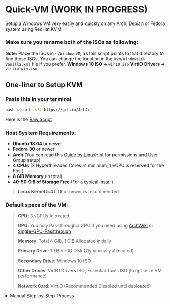 # Quick-VM (WORK IN PROGRESS)
Setup a Windows VM very easily and quickly on any Arch, Debian or Fedora system using RedHat KVM. 

### Make sure you rename both of the ISOs as following:

**Note:** Place the ISOs in `~/WindowsVM`, as this script points to that directory to find those ISOs. You can change the location in the `kvm/Windows10-Vanilla.xml` file if you prefer.
**Windows 10 ISO** ➜ `win10.iso`
**VirtIO Drivers** ➜ `virtio-win.iso`

## One-liner to Setup KVM
### Paste this in your terminal

```bash
bash <(curl -sSL https://git.io/JqtJc) 
 ```

Here is the [Raw Script](https://raw.githubusercontent.com/gamerhat18/Quick-VM/main/main.sh)

### Host System Requirements:
 
  - **Ubuntu 18.04** or newer
  - **Fedora 30** or newer
  - **Arch** (You can read this [Guide by LinuxHint](https://linuxhint.com/install_configure_kvm_archlinux) for permissions and User Group setup)
  - **4 CPUs** (2 Hyperthreaded Cores at minimum, 1 vCPU is reserved for the host)
  - **8 GiB Memory** (in total)
  - **40-50 GiB of Storage Free** (For a typical install)
> **Linux Kernel 5.4 LTS** or newer is recommended 

### Default specs of the VM:

>**CPU**: 3 vCPUs Allocated
>
>**GPU**: You may Passthrough a GPU if you need using [ArchWiki](https://wiki.archlinux.org/index.php/PCI_passthrough_via_OVMF) or [Single-GPU-Passthrough](https://github.com/joeknock90/Single-GPU-Passthrough) 
>
>**Memory**: Total 4 GiB, 1 GiB Allocated initially
>
>**Primary Drive**: 1 TB VirtIO Disk (Dynamically Allocated)
>
>**Secondary Drive**: Windows 10 ISO
>
>**Other Drives**: VirtIO Drivers ISO, Essential Tools ISO (to optimize VM performance)
>
>**Network Card**: VirtIO (Recommended Disabled until debloated)



<p>
<details>
<summary>Manual Step-by-Step-Process</summary>
<br>

### First, you must install the required packages on your system. You may search the packages in your package manager or compile them yourself.

<p>
<details>
<summary>Installing Dependencies</summary>
<br>


#### Install Qemu-KVM, Virt-Manager, Libvirt and other dependencies depending on your distro.
 
 ```bash
# Debian & Ubuntu (Linux Mint, PopOS, ElementaryOS)
sudo apt install -y qemu qemu-kvm libvirt-bin libvirt-daemon libvirt-clients bridge-utils virt-manager
``` 

 ```bash
# Fedora based ditros  
sudo dnf -y install qemu-kvm libvirt bridge-utils virt-install virt-manager
``` 

```bash
# Arch (Manjaro, Arco Linux, EndeavourOS) 
sudo pacman -S --noconfirm qemu libvirt bridge-utils edk2-ovmf vde2 ebtables dnsmasq openbsd-netcat virt-manager
 ```

### After installing the dependencies, make sure you enable `libvirtd.service`

```bash
 # Enable Libvirt Service
 sudo systemctl enable --now libvirtd
 ```
 
</br> 
</details>
</p>
 
**Note:** Any Linux distribution will work just fine. You do need to install `libvirt`, `virt-manager`, `qemu`, and other required dependencies.
> **Linux Kernel 5.4 LTS** or newer is recommended
 
## Download the Windows 10 ISO and KVM VirtIO drivers
You will need **Windows 10 Pro/Pro N**, as it has RDP Support which is needed if you want to run Windows Apps under Linux. You will also need drivers for VirtIO to ensure the best performance with the least overhead on your system.
 
- Download [VirtIO Drivers (Stable)](https://fedorapeople.org/groups/virt/virtio-win/direct-downloads/stable-virtio/virtio-win.iso) from FedoraPeople

- Download [Official Windows 10 ISO](https://www.microsoft.com/en-us/software-download/windows10ISO) from Microsoft 

> You may even supply your own custom Windows Image (like Windows Ameliorated Edition)
 

**Note:** Place the ISOs in `~/WindowsVM` , as this script points to that directory to find those ISOs. You can change the location in the `kvm/Windows10-Vanilla.xml` file if you prefer.


### Make sure you rename both of the ISOs as following:

**Windows 10 ISO** ➜ `win10.iso`

**VirtIO Drivers** ➜ `virtio-win.iso`



</br>
</details>
</p>
